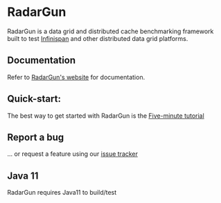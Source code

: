 # RadarGun
RadarGun is a data grid and distributed cache benchmarking framework built to test [Infinispan](http://www.infinispan.org) and other distributed data grid platforms.

## Documentation
Refer to [RadarGun's website](http://radargun.github.io/radargun/) for documentation.

## Quick-start:
The best way to get started with RadarGun is the [Five-minute tutorial](http://radargun.github.io/radargun/getting_started/five_minute_tutorial.html)

## Report a bug
... or request a feature using our [issue tracker](https://github.com/radargun/radargun/issues)

## Java 11
RadarGun requires Java11 to build/test
